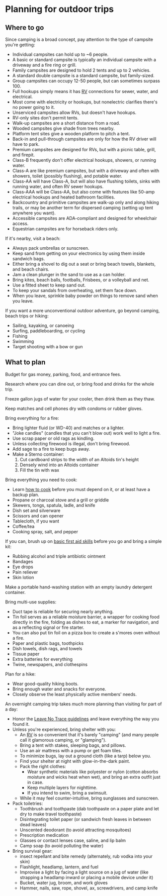 
# Planning for outdoor trips

## Where to go

Since camping is a broad concept, pay attention to the type of campsite you're getting:

- Individual campsites can hold up to ~6 people.
- A basic or standard campsite is typically an individual campsite with a driveway and a fire ring or grill.
- Family campsites are designed to hold 2 tents and up to 2 vehicles.
- A standard double campsite is a standard campsite, but family-sized.
- Group campsites can occupy 12-50 people, but can sometimes surpass 100.
- Full hookups simply means it has [RV](home-rv.md) connections for sewer, water, and electrical.
- Most come with electricity or hookups, but nonelectric clarifies there's no power going to it.
- Unserviced campsites allow RVs, but doesn't have hookups.
- RV-only sites don't permit tents.
- Walk-up campsites are a short distance from a road.
- Wooded campsites give shade from trees nearby.
- Platform tent sites give a wooden platform to pitch a tent.
- Back-in and pull-through campsites are only for how the RV driver will have to park.
- Premium campsites are designed for RVs, but with a picnic table, grill, and firepit.
- Class-B frequently don't offer electrical hookups, showers, or running water.
- Class-A are like premium campsites, but with a driveway and often with showers, toilet (possibly flushing), and potable water.
- Class-AA will have Class-A, but will also have flushing toilets, sinks with running water, and often RV sewer hookups.
- Class-AAA will be Class-AA, but also come with features like 50-amp electrical hookups and heated bathroom facilities.
- Backcountry and primitive campsites are walk-up only and along hiking trails, or may be another term for dispersed camping (setting up tent anywhere you want).
- Accessible campsites are ADA-compliant and designed for wheelchair access.
- Equestrian campsites are for horseback riders only.

If it's nearby, visit a beach:

- Always pack umbrellas or sunscreen.
- Keep sand from getting on your electronics by using them inside sandwich bags.
- Either bring a shovel to dig out a seat or bring beach towels, blankets, and beach chairs.
- Jam a clean plunger in the sand to use as a can holder.
- Bring kites, beach balls, footballs, Frisbees, or a volleyball and net.
- Use a fitted sheet to keep sand out.
- To keep your sandals from overheating, set them face down.
- When you leave, sprinkle baby powder on things to remove sand when you leave.

If you want a more unconventional outdoor adventure, go beyond camping, beach trips or hiking:

- Sailing, kayaking, or canoeing
- Surfing, paddleboarding, or cycling
- Fishing
- Swimming
- Target shooting with a bow or gun

## What to plan

Budget for gas money, parking, food, and entrance fees.

Research where you can dine out, or bring food and drinks for the whole trip.

Freeze gallon jugs of water for your cooler, then drink them as they thaw.

Keep matches and cell phones dry with condoms or rubber gloves.

Bring everything for a fire:

- Bring lighter fluid (or WD-40) and matches or a lighter.
- "Joke candles" (candles that you can't blow out) work well to light a fire.
- Use scrap paper or old rags as kindling.
- Unless collecting firewood is illegal, don't bring firewood.
- Add sage to a fire to keep bugs away.
- Make a Sterno container:
  1. Cut cardboard strips to the width of an Altoids tin's height
  2. Densely wind into an Altoids container
  3. Fill the tin with wax

Bring everything you need to cook:

- Learn [how to cook](cooking.md) before you must depend on it, or at least have a backup plan.
- Propane or charcoal stove and a grill or griddle
- Skewers, tongs, spatula, ladle, and knife
- Dish set and silverware
- Scissors and can opener
- Tablecloth, if you want
- Coffee/tea
- Cooking spray, salt, and pepper

If you can, brush up on [basic first aid skills](body-firstaid.md) before you go and bring a simple kit:

- Rubbing alcohol and triple antibiotic ointment
- Bandages
- Eye drops
- Pain reliever
- Skin lotion

Make a portable hand-washing station with an empty laundry detergent container.

Bring multi-use supplies:

- Duct tape is reliable for securing nearly anything.
- Tin foil serves as a reliable moisture barrier, a wrapper for cooking food directly in the fire, folding as dishes to eat, a marker for navigation, and as a reflecting signal or fire starter.
- You can also put tin foil on a pizza box to create a s'mores oven without a fire.
- Paper and plastic bags, toothpicks
- Dish towels, dish rags, and towels
- Tissue paper
- Extra batteries for everything
- Twine, newspapers, and clothespins

Plan for a hike:

- Wear good-quality hiking boots.
- Bring enough water and snacks for everyone.
- Closely observe the least physically active members' needs.

An overnight camping trip takes *much* more planning than visiting for part of a day:

- Honor the [Leave No Trace guidelines](http://lnt.org/) and leave everything the way you found it.
- Unless you're experienced, bring shelter with you:
  - An [RV](home-rv.md) is so convenient that it's barely "camping" (and many people call it glamorous camping, or "glamping").
  - Bring a tent with stakes, sleeping bags, and pillows.
  - Use an air mattress with a pump or get foam tiles.
  - To minimize bugs, lay out a ground cloth (like a tarp) below you.
  - Find your shelter at night with glow-in-the-dark paint.
  - Pack the right clothes:
    - Wear synthetic materials like polyester or nylon (cotton absorbs moisture and wicks heat when wet), and bring an extra outfit just in case.
    - Keep multiple layers for nighttime.
    - If you intend to swim, bring a swimsuit.
  - While it may feel counter-intuitive, bring sunglasses and sunscreen.
- Pack toiletries:
  - Toothbrush and toothpaste (dab toothpaste on a paper plate and let dry to make travel toothpaste)
  - Disintegrating toilet paper (or sandwich fresh leaves in between dead leaves)
  - Unscented deodorant (to avoid attracting mosquitoes)
  - Prescription medication
  - Glasses or contact lenses case, saline, and lip balm
  - Camp soap (to avoid polluting the water)
- Bring survival gear:
  - insect repellant and bite remedy (alternately, rub vodka into your skin)
  - Flashlight, headlamp, lantern, and fuel
  - Improvise a light by facing a light source on a jug of water (like strapping a headlamp inward or placing a mobile device under it)
  - Bucket, water jug, broom, and work gloves
  - Hammer, nails, saw, rope, shovel, ax, screwdrivers, and camp knife
